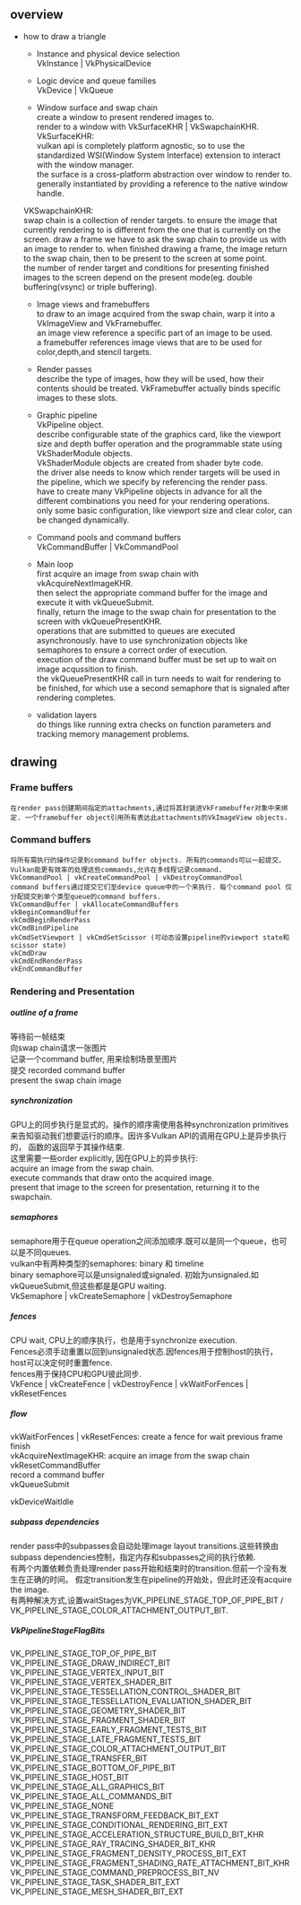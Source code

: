## overview
- how to draw a triangle  
  - Instance and physical device selection  
  VkInstance | VkPhysicalDevice  

  - Logic device and queue families  
  VkDevice | VkQueue  

  - Window surface and swap chain  
  create a window to present rendered images to.  
  render to a window with VkSurfaceKHR | VkSwapchainKHR.  
  VkSurfaceKHR:  
    vulkan api is completely platform agnostic, so to use the standardized WSI(Window System Interface) extension to interact with the window manager.  
    the surface is a cross-platform abstraction over window to render to.  
    generally instantiated by providing a reference to the native window handle.  

  VKSwapchainKHR:  
    swap chain is a collection of render targets. to ensure the image that currently rendering to is different from the one that is currently on the screen.
    draw a frame we have to ask the swap chain to provide us with an image to render to. when finished drawing a frame, the image return to the swap chain, then to be present to the screen at some point.  
    the number of render target and conditions for presenting finished images to the screen depend on the present mode(eg. double buffering(vsync) or triple buffering).  

  - Image views and framebuffers  
  to draw to an image acquired from the swap chain, warp it into a VkImageView and VkFramebuffer.  
  an image view reference a specific part of an image to be used.  
  a framebuffer references image views that are to be used for color,depth,and stencil targets.  

  - Render passes  
  describe the type of images, how they will be used, how their contents should be treated. VkFramebuffer actually binds specific images to these slots.  

  - Graphic pipeline  
  VkPipeline object.  
  describe configurable state of the graphics card, like the viewport size and depth buffer operation and the programmable state using VkShaderModule objects.  
  VkShaderModule objects are created from shader byte code.  
  the driver alse needs to know which render targets will be used in the pipeline, which we specify by referencing the render pass.  
  have to create many VkPipeline objects in advance for all the different combinations you need for your rendering operations.  
  only some basic configuration, like viewport size and clear color, can be changed dynamically.  

  - Command pools and command buffers  
  VkCommandBuffer | VkCommandPool  

  - Main loop  
  first acquire an image from swap chain with vkAcquireNextImageKHR.  
  then select the appropriate command buffer for the image and execute it with vkQueueSubmit.  
  finally, return the image to the swap chain for presentation to the screen with vkQueuePresentKHR.  
  operations that are submitted to queues are executed asynchronously. have to use synchronization objects like semaphores to ensure a correct order of execution.  
  execution of the draw command buffer must be set up to wait on image acqussition to finish.  
  the vkQueuePresentKHR call in turn needs to wait for rendering to be finished, for which use a second semaphore that is signaled after rendering completes.  

  - validation layers  
  do things like running extra checks on function parameters and tracking memory management problems.  


## drawing
### Frame buffers
    在render pass创建期间指定的attachments,通过将其封装进VkFramebuffer对象中来绑定. 一个framebuffer object引用所有表达此attachments的VkImageView objects.  

### Command buffers
    将所有需执行的操作记录到command buffer objects. 所有的commands可以一起提交， Vulkan能更有效率的处理这些commands,允许在多线程记录command.  
    VkCommandPool | vkCreateCommandPool | vkDestroyCommandPool  
    command buffers通过提交它们至device queue中的一个来执行. 每个command pool 仅分配提交到单个类型queue的command buffers.  
    VkCommandBuffer | vkAllocateCommandBuffers  
    vkBeginCommandBuffer  
    vkCmdBeginRenderPass  
    vkCmdBindPipeline  
    vkCmdSetViewport | vkCmdSetScissor (可动态设置pipeline的viewport state和scissor state)  
    vkCmdDraw  
    vkCmdEndRenderPass  
    vkEndCommandBuffer  

### Rendering and Presentation
##### outline of a frame
等待前一帧结束  
向swap chain请求一张图片  
记录一个command buffer, 用来绘制场景至图片  
提交 recorded command buffer  
present the swap chain image  

##### synchronization
GPU上的同步执行是显式的。操作的顺序需使用各种synchronization primitives来告知驱动我们想要运行的顺序。因许多Vulkan API的调用在GPU上是异步执行的， 函数的返回早于其操作结束.  
这里需要一些order explicitly, 因在GPU上的异步执行:  
    acquire an image from the swap chain.  
    execute commands that draw onto the acquired image.  
    present that image to the screen for presentation, returning it to the swapchain.  

##### semaphores
semaphore用于在queue operation之间添加顺序.既可以是同一个queue，也可以是不同queues.  
vulkan中有两种类型的semaphores: binary 和 timeline  
binary semaphore可以是unsignaled或signaled. 初始为unsignaled.如vkQueueSubmit,但这些都是是GPU waiting.  
VkSemaphore | vkCreateSemaphore | vkDestroySemaphore  

##### fences
CPU wait, CPU上的顺序执行，也是用于synchronize execution.  
Fences必须手动重置以回到unsignaled状态.因fences用于控制host的执行，host可以决定何时重置fence.  
fences用于保持CPU和GPU彼此同步.  
VkFence | vkCreateFence | vkDestroyFence | vkWaitForFences | vkResetFences  

##### flow
vkWaitForFences | vkResetFences:  create a fence for wait previous frame finish  
vkAcquireNextImageKHR: acquire an image from the swap chain  
vkResetCommandBuffer  
record a command buffer  
vkQueueSubmit  

vkDeviceWaitIdle  

##### subpass dependencies
render pass中的subpasses会自动处理image layout transitions.这些转换由subpass dependencies控制，指定内存和subpasses之间的执行依赖.  
有两个内置依赖负责处理render pass开始和结束时的transition.但前一个没有发生在正确的时间。 假定transition发生在pipeline的开始处，但此时还没有acquire the image.  
有两种解决方式,设置waitStages为VK_PIPELINE_STAGE_TOP_OF_PIPE_BIT / VK_PIPELINE_STAGE_COLOR_ATTACHMENT_OUTPUT_BIT.  



##### VkPipelineStageFlagBits
VK_PIPELINE_STAGE_TOP_OF_PIPE_BIT  
VK_PIPELINE_STAGE_DRAW_INDIRECT_BIT  
VK_PIPELINE_STAGE_VERTEX_INPUT_BIT  
VK_PIPELINE_STAGE_VERTEX_SHADER_BIT  
VK_PIPELINE_STAGE_TESSELLATION_CONTROL_SHADER_BIT  
VK_PIPELINE_STAGE_TESSELLATION_EVALUATION_SHADER_BIT  
VK_PIPELINE_STAGE_GEOMETRY_SHADER_BIT  
VK_PIPELINE_STAGE_FRAGMENT_SHADER_BIT  
VK_PIPELINE_STAGE_EARLY_FRAGMENT_TESTS_BIT  
VK_PIPELINE_STAGE_LATE_FRAGMENT_TESTS_BIT  
VK_PIPELINE_STAGE_COLOR_ATTACHMENT_OUTPUT_BIT  
VK_PIPELINE_STAGE_TRANSFER_BIT  
VK_PIPELINE_STAGE_BOTTOM_OF_PIPE_BIT  
VK_PIPELINE_STAGE_HOST_BIT  
VK_PIPELINE_STAGE_ALL_GRAPHICS_BIT  
VK_PIPELINE_STAGE_ALL_COMMANDS_BIT  
VK_PIPELINE_STAGE_NONE  
VK_PIPELINE_STAGE_TRANSFORM_FEEDBACK_BIT_EXT  
VK_PIPELINE_STAGE_CONDITIONAL_RENDERING_BIT_EXT  
VK_PIPELINE_STAGE_ACCELERATION_STRUCTURE_BUILD_BIT_KHR  
VK_PIPELINE_STAGE_RAY_TRACING_SHADER_BIT_KHR  
VK_PIPELINE_STAGE_FRAGMENT_DENSITY_PROCESS_BIT_EXT  
VK_PIPELINE_STAGE_FRAGMENT_SHADING_RATE_ATTACHMENT_BIT_KHR  
VK_PIPELINE_STAGE_COMMAND_PREPROCESS_BIT_NV  
VK_PIPELINE_STAGE_TASK_SHADER_BIT_EXT  
VK_PIPELINE_STAGE_MESH_SHADER_BIT_EXT  